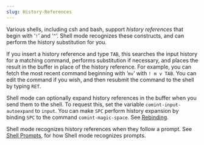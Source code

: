 ```yaml
---
slug: History-References
---
```


Various shells, including csh and bash, support *history references* that begin with ‘`!`’ and ‘`^`’. Shell mode recognizes these constructs, and can perform the history substitution for you.

If you insert a history reference and type `TAB`, this searches the input history for a matching command, performs substitution if necessary, and places the result in the buffer in place of the history reference. For example, you can fetch the most recent command beginning with ‘`mv`’ with `! m v TAB`. You can edit the command if you wish, and then resubmit the command to the shell by typing `RET`.

Shell mode can optionally expand history references in the buffer when you send them to the shell. To request this, set the variable `comint-input-autoexpand` to `input`. You can make `SPC` perform history expansion by binding `SPC` to the command `comint-magic-space`. See [Rebinding](/docs/emacs/Rebinding).

Shell mode recognizes history references when they follow a prompt. See [Shell Prompts](/docs/emacs/Shell-Prompts), for how Shell mode recognizes prompts.
